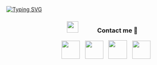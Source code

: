 <a href="https://git.io/typing-svg"><img src="https://readme-typing-svg.demolab.com?font=Fira+Code&pause=1000&random=false&width=435&lines=Hey+%F0%9F%91%8B+I'm+Aditya+Wani.;Currently%2C+A+Student%F0%9F%A7%91%E2%80%8D%F0%9F%8E%93+of+Computer+Science%F0%9F%92%BB%F0%9F%92%BB;Love+to+learn+new+things." alt="Typing SVG" /></a>


<h3 align="center">
	<img src="https://media.giphy.com/media/iY8CRBdQXODJSCERIr/giphy.gif" width="30" height="30"
		style="margin-right: 50px" />Contact me 🤝
</h3>
<p align="center"></p>

<div align="center" class="icons-social" style="margin-left: 10px">
	<a style="margin-left: 10px" target="_blank" href="https://www.linkedin.com/in/aditya-wani-ba023a215/">
		<img src="https://cdn2.iconfinder.com/data/icons/social-media-applications/64/social_media_applications_14-linkedin-256.png"
			width="48px" /></a>
	<a style="margin-left: 10px" target="_blank" href="https://github.com/Aditya-wani02">
		<img src="https://cdn4.iconfinder.com/data/icons/socialcones/508/Github-256.png" width="48px" /></a>
	<a style="margin-left: 10px" target="_blank" href="https://www.instagram.com/adityawani02/">
		<img src="https://cdn4.iconfinder.com/data/icons/logos-brands-7/512/instagram_icon-instagram_buttoninstegram-512.png"
			width="49px" /></a>
	<a style="margin-left: 10px" target="_blank" href="https://twitter.com/adityawani74409">
		<img src="https://cdn2.iconfinder.com/data/icons/social-media-2285/512/1_Twitter3_colored_svg-256.png"
			width="48px" /></a>
	
</div>

<br />
